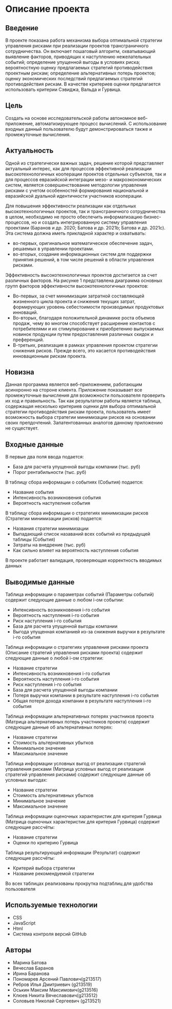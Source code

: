 # Описание проекта

## Введение

В проекте показана работа механизма выбора оптимальной стратегии управления рисками при реализации проектов трансграничного сотрудничества. Он включает пошаговый алгоритм, охватывающий выявление факторов, приводящих к наступлению нежелательных событий; определение упущенной выгоды в условиях риска; вероятностную оценку предлагаемых стратегий противодействия проектным рискам; определение альтернативных потерь проектов; оценку экономических последствий предлагаемых стратегий противодействия рискам. В качестве критериев оценки предлагается использовать критерии Сэвиджа, Вальда и Гурвица.

## Цель

Создать на основе исследовательской работы автономное веб-приложение, автоматизирующее процесс вычислений. С использование входных данный пользователю будут демонстрироваться также и промежуточные вычисления.

## Актуальность

Одной из стратегически важных задач, решение которой представляет актуальный интерес, как для процессов эффективной реализации высокотехнологичных кооперации проектов отдельных субъектов, так и для процессов евразийской интеграции мезо- и макроэкономических систем, является совершенствование методологии управления рисками  с учетом особенностей формирования национальной и евразийской дуальной идентичности участников кооперации.

Для повышения эффективности реализации как отдельных высокотехнологичных проектов, так и трансграничного сотрудничества в целом, необходимо не просто обеспечить информатизацию бизнес-процессов, но и создать интегрированную систему управления проектами (Баранов и др. 2020; Батова и др. 2021b; Батова и др. 2021c). Эта система должна иметь прикладной характер и охватывать:
* во-первых, оригинальное математическое обеспечение задач, решаемых в управлении проектами.
* во-вторых, создание информационных систем для поддержки принятия решений, в том числе решений в области управления рисками.

Эффективность высокотехнологичных проектов достигается за счет различных факторов. На рисунке 1 представлена диаграмма основных групп факторов эффективности высокотехнологичных проектов:
* Во-первых, за счет минимизации затратной составляющей жизненного цикла проекта и снижения текущих затрат, формирующих уровень себестоимости производимых продуктовых инноваций. 
* Во-вторых, благодаря положительной динамике роста объемов продаж, чему во многом способствует расширение контактов с потребителями и их стимулирование к приобретению выпускаемых новинок продукции путем предоставления различных скидок и преференций. 
* В-третьих, реализация в рамках управления проектом стратегии снижения рисков. Прежде всего, это касается противодействия инновационным рискам проекта.

## Новизна

Данная программа является веб-приложением, работающим асинхронно на стороне клиента. Приложение показывает все промежуточные вычисления для возможности пользователя проверить их ход и правильность. Так как результатом работы является таблица, содержащая несколько критериев оценки для выбора оптимальной стратегии противодействия рискам проекта, пользователь имеет возможность выбора стратегии минимизации рисков на основании своих препдочтений. Запатентованных аналогов данному приложению не  существует.

## Входные данные
В первые два поля ввода подается:
* База для расчета упущенной выгоды компании (тыс. руб)
* Порог рентабильности (тыс. руб)

В таблицу сбора информации о событиях (События) подается:
* Название события
* Интенсивность возникновения события
* Вероятность наступелния события

В таблицу сбора информации о стратегиях минимизации рисков (Стратегии минимизации рисков) подается:
* Названия стратегии минимизации
* Выпадающий список назаваний всех событий из предыдущей таблицы (События)
* Затраты на внедрение (тыс. руб)
* Как сильно влияет на вероятность наступления события

В проекте работает валидация, проверяющая корректность вводимых данных

## Выводимые данные
Таблица информации о параметрах событий (Параметры событий) содержит следующие данные о любом i-ом событии:
* Интенсивность возникновения i-го события
* Вероятность наступления i-го события
* Риск наступления i-го события
* База для расчета упущенной выгоды компании
* Выгода упущенная компанией из-за снижения выручки в результате i-го события

Таблица информации о стратегиях управления рисками проекта (Описание стратегий управления рисками проекта) содержит следующие данные о любой i-ом стратегии:
* Название стратегии
* Интенсивность возникновения i-го события
* Вероятность наступления i-го события
* Риск наступления i-го события
* База для расчета упущенной выгоды компании
* Потеря выручки компании в результате наступления i-го события
* Общая потеря дохода компании в результате наступления i-го события

Таблица информации альтернативных потерях участников проекта (Матрица альтернативных потерь участников проекта) содержит следующие данные об альтернативных потерях:
* Название стратегии
* Стоимость альтернативных убытков
* Минимальное значение
* Максимальное значение

Таблица информации условных выгод от реализации стратегий управления рисками (Матрица условных выгод от реализации стратегий управления рисками) содержит следующие данные об условных выгодах:
* Название стратегии
* Стоимость альтернативных убытков
* Минимальное значение
* Максимальное значение

Таблица информации оценочных характеристик для критерия Гурвица (Матрица оценочных характеристик для критерия Гурвица) содержит следующие рассчёты:
* Название стратегии
* Оценки по критерию Гурвица

Таблица результирующей информации (Результат) содержит следующие рассчёты:
* Критерий выбора стратегии
* Название рекомендуемой стратегии

Во всех таблицах реализованы прокрутка подтаблиц для удобства пользователя

## Используемые технологии
* CSS
* JavaScript
* Html
* Система контроля версий GitHub

## Авторы
* Марина Батова
* Вячеслав Баранов
* Ирина Баранова
* Пономарев Арсений Павлович(g213517)
* Ребров Илья Дмитриевич (g213519)
* Оськин Максим Максимович(g213516)
* Клюев Никита Вячеславович(g213512)
* Соловьев Николай Сергеевич (g213521)
